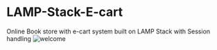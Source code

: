 # LAMP-Stack-E-cart
Online Book store with e-cart system built on LAMP Stack with Session handling
![welcome](https://user-images.githubusercontent.com/16485936/35427283-0454cdf6-022e-11e8-98d9-436003a6be43.png)
